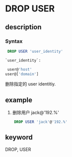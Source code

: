 # DROP USER

## description

### Syntax

```sql
 DROP USER 'user_identity'

`user_identity`:

 user@'host'
user@['domain']
```

 删除指定的 user identitiy.

## example

1. 删除用户 jack@'192.%'

```sql
    DROP USER 'jack'@'192.%'
```

## keyword

DROP, USER
